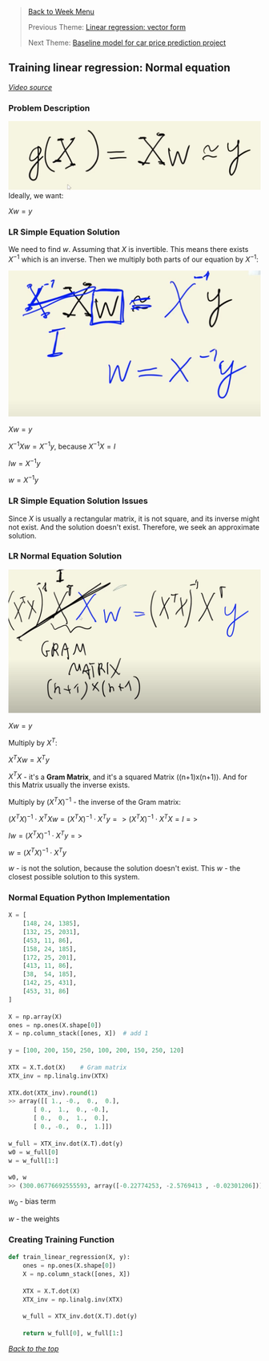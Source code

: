 >[Back to Week Menu](README.md)
>
>Previous Theme: [Linear regression: vector form](06_linear_regression_vector.md)
>
>Next Theme: [Baseline model for car price prediction project](08_baseline_model.md)

## Training linear regression: Normal equation
_[Video source](https://www.youtube.com/watch?v=vM3SqPNlStE&list=PL3MmuxUbc_hIhxl5Ji8t4O6lPAOpHaCLR&index=18)_


### Problem Description

![problem](images/07_linear_regression_training_01_problem.png)
Ideally, we want:

$Xw = y$

### LR Simple Equation Solution

We need to find $w$.
Assuming that $X$ is invertible. This means there exists $X^{-1}$ which is an inverse. Then we multiply both parts of our equation by $X^{-1}$:

![simple_sol](images/07_linear_regression_training_02_simple_sol.png)

$Xw = y$

$X^{-1}Xw = X^{-1}y$, because $X^{-1}X = I$

$Iw = X^{-1}y$

$w = X^{-1}y$

### LR Simple Equation Solution Issues

Since $X$ is usually a rectangular matrix, it is not square, and its inverse might not exist.
And the solution doesn't exist. Therefore, we seek an approximate solution.

### LR Normal Equation Solution

![equation_sol](images/07_linear_regression_training_03_equation_sol.png)

$Xw = y$

Multiply by $X^T$:

$X^TXw = X^Ty$

$X^TX$ - it's a **Gram Matrix**, and it's a squared Matrix ((n+1)x(n+1)). And for this Matrix usually the inverse exists.

Multiply by $(X^TX)^{-1}$ - the inverse of the Gram matrix:

$(X^TX)^{-1} \cdot X^TXw = (X^TX)^{-1} \cdot X^Ty => (X^TX)^{-1} \cdot X^TX = I =>$

$Iw = (X^TX)^{-1} \cdot X^Ty =>$

$w = (X^TX)^{-1} \cdot X^Ty$

$w$ - is not the solution, because the solution doesn't exist. This $w$ - the closest possible solution to this system.

### Normal Equation Python Implementation

```python
X = [
    [148, 24, 1385],
    [132, 25, 2031],
    [453, 11, 86],
    [158, 24, 185],
    [172, 25, 201],
    [413, 11, 86],
    [38,  54, 185],
    [142, 25, 431],
    [453, 31, 86]
]

X = np.array(X)
ones = np.ones(X.shape[0])
X = np.column_stack([ones, X])  # add 1 

y = [100, 200, 150, 250, 100, 200, 150, 250, 120]

XTX = X.T.dot(X)    # Gram matrix
XTX_inv = np.linalg.inv(XTX)

XTX.dot(XTX_inv).round(1)
>> array([[ 1., -0.,  0.,  0.],
       [ 0.,  1.,  0., -0.],
       [ 0.,  0.,  1.,  0.],
       [ 0., -0.,  0.,  1.]])

w_full = XTX_inv.dot(X.T).dot(y)
w0 = w_full[0]
w = w_full[1:]

w0, w
>> (300.06776692555593, array([-0.22774253, -2.5769413 , -0.02301206]))
```

$w_0$ - bias term

$w$ - the weights

### Creating Training Function

```python
def train_linear_regression(X, y):
    ones = np.ones(X.shape[0])
    X = np.column_stack([ones, X])

    XTX = X.T.dot(X)
    XTX_inv = np.linalg.inv(XTX)

    w_full = XTX_inv.dot(X.T).dot(y)
    
    return w_full[0], w_full[1:]
```

_[Back to the top](#linear-regression-vector-form)_